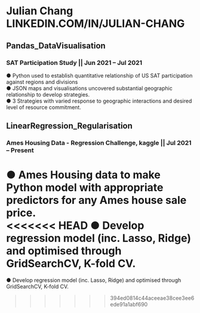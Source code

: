 # Julian Chang LINKEDIN.COM/IN/JULIAN-CHANG

## Pandas_DataVisualisation
### SAT Participation Study || Jun 2021 – Jul 2021
● Python used to establish quantitative relationship of US SAT participation against regions and divisions  
● JSON maps and visualisations uncovered substantial geographic relationship to develop strategies.  
● 3 Strategies with varied response to geographic interactions and desired level of resource commitment. 

## LinearRegression_Regularisation
### Ames Housing Data - Regression Challenge, kaggle || Jul 2021 – Present  
● Ames Housing data to make Python model with appropriate predictors for any Ames house sale price.  
<<<<<<< HEAD
● Develop regression model (inc. Lasso, Ridge) and optimised through GridSearchCV, K-fold CV.
=======
● Develop regression model (inc. Lasso, Ridge) and optimised through GridSearchCV, K-fold CV.
>>>>>>> 394ed0814c44aceeae38cee3ee6ede91a1abf690
